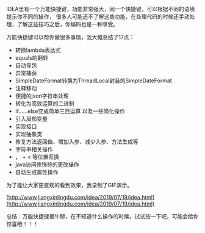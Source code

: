 IDEA里有一个万能快捷键，功能非常强大，同一个快捷键，可以根据不同的语境提示你不同的操作，
很多人可能还不了解这些功能，在处理代码的时候还手动处理，了解这些技巧之后，你编码也是一种享受。

万能快捷键可以帮你做很多事情，我大概总结了17点：

- 转换lambda表达式
- equals的翻转
- 自动导包
- 异常捕获
- SimpleDateFormat转换为ThreadLocal封装的SimpleDateFormat
- 注释移动
- 便捷的json字符串处理
- 转化为高效运算的二进制
- if……else变成简单三目运算 以及一些简化操作
- 引入局部变量
- 实现接口
- 实现抽象类
- 修复方法返回值、增加入参、减少入参、方法生成等
- 字符串相关操作
- ， + < 等位置互换
- java访问修饰符的更改操作
- 自动生成属性操作

为了能让大家更直观的看到效果，我录制了GIF演示。

[http://www.jiangxinlingdu.com/idea/2019/07/19/idea.html](http://www.jiangxinlingdu.com/idea/2019/07/19/idea.html)


总结：万能快捷键很牛掰，在不知道什么操作的时候，试试按一下吧，可能会给你惊喜哦！！！